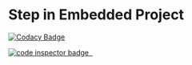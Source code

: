 # Step in Embedded Project

[![Codacy Badge](https://app.codacy.com/project/badge/Grade/914705ac5e604adf8affa6144538e09c)](https://www.codacy.com/gh/DasariTejaSai1/Stepin_Emb_c/dashboard?utm_source=github.com&amp;utm_medium=referral&amp;utm_content=DasariTejaSai1/Stepin_Emb_c&amp;utm_campaign=Badge_Grade)

<a href="https://frontend.code-inspector.com/public/user/github/DasariTejaSai1">
   <img src="https://code-inspector.com/public/badge/user/github/DasariTejaSai1?style=light" alt="code inspector badge" />
   <img scr="https://www.code-inspector.com/project/28910/score/svg" />
   <img scr="https://www.code-inspector.com/project/28910/status/svg" />
   
</a>
